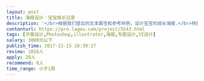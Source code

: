 ```yaml
---                
layout: post       
title: 海报设计：宝宝成长记录           
description: '</br>根据我们提出的文本属性和参考样例，设计宝宝的成长海报.</br>样图至少包含7条文本属性</br>最好会切图有UI设计经验</br>参考：https://www.etsy.com/listing/565009061/one-of-a-kind-infographic-birthday?ga_order=most_relevant&ga_search_type=all&ga_view_type=gallery&ga_search_query=photo%20poster&ref=sr_gallery_26</br></br>https://www.etsy.com/listing/519091690/first-birthday-chalkboard-first-birthday?ref=search_recently_viewed-3</br></br></br>https://www.etsy.com/listing/471740782/little-monkey-first-birthday-poster?ref=search_recently_viewed-4</br></br>https://www.etsy.com/listing/570576821/first-birthday-poster-milestone-board?ref=search_recently_viewed-6</br>'     
contenturl: https://pro.lagou.com/project/5543.html      
tags: [平面设计,Photoshop,illustrator,海报,专题设计,VI设计]            
salary: 3000元以下          
publish_time: 2017-12-15 16:39:27         
review: 1816人                   
apply: 20人                   
recommend: 0人                   
time_range: 小于1周              
---                 
```

